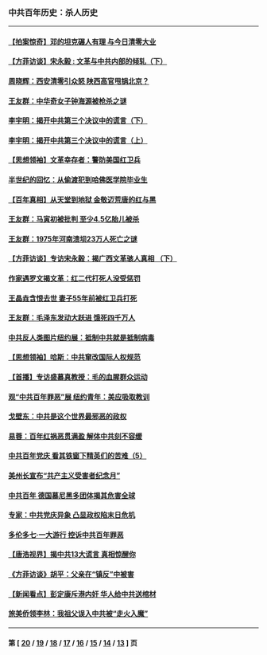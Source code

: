 ### 中共百年历史：杀人历史
---
#### [【拍案惊奇】邓的坦克碾人有理 与今日清零大业](../../pages/nf1176106/n13729574.md?07150430) 
#### [【方菲访谈】宋永毅 : 文革与中共内部的倾轧（下）](../../pages/nf1176106/n13486836.md?07150430) 
#### [周晓辉：西安清零引众怒 陕西高官甩锅北京？](../../pages/nf1176106/n13484627.md?07150430) 
#### [王友群：中华奇女子钟海源被枪杀之谜](../../pages/nf1176106/n13430555.md?07150430) 
#### [李宇明：揭开中共第三个决议中的谎言（下）](../../pages/nf1176106/n13389389.md?07150430) 
#### [李宇明：揭开中共第三个决议中的谎言（上）](../../pages/nf1176106/n13388697.md?07150430) 
#### [【思想领袖】文革幸存者：警防美国红卫兵](../../pages/nf1176106/n13339289.md?07150430) 
#### [半世纪的回忆：从偷渡犯到哈佛医学院毕业生](../../pages/nf1176106/n13345328.md?07150430) 
#### [【百年真相】从天堂到地狱 金敬迈荒唐的红与黑](../../pages/nf1176106/n13336995.md?07150430) 
#### [王友群：马寅初被批判 至少4.5亿胎儿被杀](../../pages/nf1176106/n13260313.md?07150430) 
#### [王友群：1975年河南溃坝23万人死亡之谜](../../pages/nf1176106/n13231576.md?07150430) 
#### [【方菲访谈】专访宋永毅：揭广西文革骇人真相 （下）](../../pages/nf1176106/n13209074.md?07150430) 
#### [作家遇罗文揭文革：红二代打死人没受惩罚](../../pages/nf1176106/n13205254.md?07150430) 
#### [王晶垚含恨去世 妻子55年前被红卫兵打死](../../pages/nf1176106/n13203590.md?07150430) 
#### [王友群：毛泽东发动大跃进 饿死四千万人](../../pages/nf1176106/n13177158.md?07150430) 
#### [中共反人类图片纽约展：抵制中共就是抵制病毒](../../pages/nf1176106/n13115371.md?07150430) 
#### [【思想领袖】哈斯：中共窜改国际人权规范](../../pages/nf1176106/n13053647.md?07150430) 
#### [【首播】专访盛慕真教授：毛的血腥群众运动](../../pages/nf1176106/n13091782.md?07150430) 
#### [观“中共百年罪恶”展 纽约青年：美应吸取教训](../../pages/nf1176106/n13085246.md?07150430) 
#### [戈壁东：中共是这个世界最邪恶的政权](../../pages/nf1176106/n13085641.md?07150430) 
#### [易蓉：百年红祸恶贯满盈 解体中共刻不容缓](../../pages/nf1176106/n13084455.md?07150430) 
#### [中共百年党庆 看其铁窗下精英们的苦难（5）](../../pages/nf1176106/n13076766.md?07150430) 
#### [美州长宣布“共产主义受害者纪念月”](../../pages/nf1176106/n13074024.md?07150430) 
#### [中共百年 德国慕尼黑多团体揭其危害全球](../../pages/nf1176106/n13068873.md?07150430) 
#### [专家：中共党庆异象 凸显政权陷末日危机](../../pages/nf1176106/n13067084.md?07150430) 
#### [多伦多七·一大游行 控诉中共百年罪恶](../../pages/nf1176106/n13062043.md?07150430) 
#### [【唐浩视界】揭中共13大谎言 真相惊醒你](../../pages/nf1176106/n13065208.md?07150430) 
#### [《方菲访谈》胡平：父亲在“镇反”中被害](../../pages/nf1176106/n13064114.md?07150430) 
#### [【新闻看点】彭定康斥港内奸 华人给中共送棺材](../../pages/nf1176106/n13064230.md?07150430) 
#### [旅美侨领李林：我祖父误入中共被“走火入魔”](../../pages/nf1176106/n13062777.md?07150430) 

---
#### 第 [ [20](./20.md?07150430) / [19](./19.md?07150430) / [18](./18.md?07150430) / [17](./17.md?07150430) / [16](./16.md?07150430) / [15](./15.md?07150430) / [14](./14.md?07150430) / [13](./13.md?07150430) ] 页
